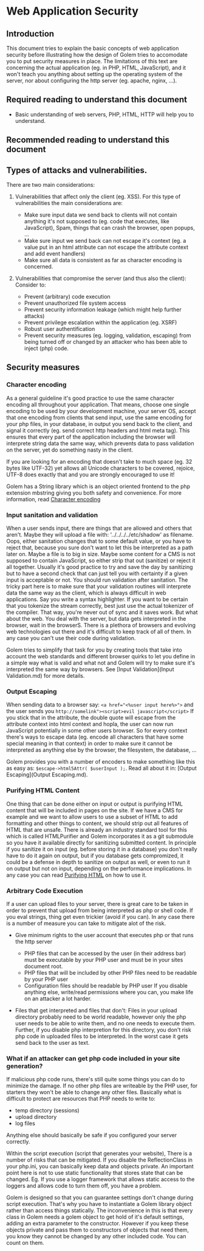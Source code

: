 # Web Application Security

## Introduction

This document tries to explain the basic concepts of web application security before illustrating how the design of Golem tries to accomodate you to put security measures in place. The limitations of this text are concerning the actual application (eg. in PHP, HTML, JavaScript), and it won't teach you anything about setting up the operating system of the server, nor about configuring the http server (eg. apache, nginx, ...).

## Required reading to understand this document

- Basic understanding of web servers, PHP, HTML, HTTP will help you to understand.

## Recommended reading to understand this document

## Types of attacks and vulnerabilities.

There are two main considerations:

1. Vulnerabilities that affect only the client (eg. XSS).
   For this type of vulnerabilities the main considerations are:
    - Make sure input data we send back to clients will not contain anything it's not supposed to (eg. code that executes, like JavaScript), Spam, things that can crash the browser, open popups, ...
    - Make sure input we send back can not escape it's context (eg. a value put in an html attribute can not escape the attribute context and add event handlers)
    - Make sure all data is consistent as far as character encoding is concerned.

2. Vulnerabilities that compromise the server (and thus also the client):
   Consider to:
    - Prevent (arbitrary) code execution
    - Prevent unauthorized file system access
    - Prevent security information leakage (which might help further attacks)
    - Prevent privilege escalation within the application (eg. XSRF)
    - Robust user authentification
    - Prevent security measures (eg. logging, validation, escaping) from being turned off or changed by an attacker who has been able to inject (php) code.

## Security measures

### Character encoding

As a general guideline it's good practice to use the same character encoding all throughout your application. That means, choose one single encoding to be used by your development machine, your server OS, accept that one encoding from clients that send input, use the same encoding for your php files, in your database, in output you send back to the client, and signal it correctly (eg. send correct http headers and html meta tag). This ensures that every part of the application including the browser will interprete string data the same way, which prevents data to pass validation on the server, yet do something nasty in the client.

If you are looking for an encoding that doesn't take to much space (eg. 32 bytes like UTF-32) yet allows all Unicode characters to be covered, rejoice, UTF-8 does exactly that and you are strongly encouraged to use it!

Golem has a String library which is an object oriented frontend to the php extension mbstring giving you both safety and convenience. For more information, read [Character encoding](Encoding.md)


### Input sanitation and validation

When a user sends input, there are things that are allowed and others that aren't. Maybe they will upload a file with: '../../../../etc/shadow' as filename. Oops, either sanitation changes that to some default value, or you have to reject that, because you sure don't want to let this be interpreted as a path later on. Maybe a file is to big in size. Maybe some content for a CMS is not supposed to contain JavaScript, so either strip that out (sanitize) or reject it all together. Usually it's good practice to try and save the day by sanitizing but to have a second check that can just tell you with certainty if a given input is acceptable or not. You should run validation after sanitation.
The tricky part here is to make sure that your validation routines will interprete data the same way as the client, which is always difficult in web applications. Say you write a syntax highlighter. If you want to be certain that you tokenize the stream correctly, best just use the actual tokenizer of the compiler. That way, you're never out of sync and it saves work. But what about the web. You deal with the server, but data gets interpreted in the browser, wait in the browserS. There is a plethora of browsers and evolving web technologies out there and it's difficult to keep track of all of them. In any case you can't use their code during validation.

Golem tries to simplify that task for you by creating tools that take into account the web standards and different browser quirks to let you define in a simple way what is valid and what not and Golem will try to make sure it's interpreted the same way by browsers. See [Input Validation](Input Validation.md) for more details.


### Output Escaping

When sending data to a browser say: `<a href="<%user input here%>">` and the user sends you `http://somelink"><script>evil javascript</script>` If you stick that in the attribute, the double quote will escape from the attribute context into html context and hopla, the user can now run JavaScript potentially in some other users browser. So for every context there's ways to escape data (eg. encode all characters that have some special meaning in that context) in order to make sure it cannot be interpreted as anything else by the browser, the filesystem, the database, ...

Golem provides you with a number of encoders to make something like this as easy as: `$escape->html5Attr( $userInput );`. Read all about it in: [Output Escaping](Output Escaping.md).


### Purifying HTML Content

One thing that can be done either on input or output is purifying HTML content that will be included in pages on the site. If we have a CMS for example and we want to allow users to use a subset of HTML to add formatting and other things to content, we should strip out all features of HTML that are unsafe. There is already an industry standard tool for this which is called HTMLPurifier and Golem incorporates it as a git submodule so you have it available directly for sanitizing submitted content. In principle if you sanitize it on input (eg. before storing it in a database) you don't really have to do it again on output, but if you database gets compromized, it could be a defense in depth to sanitize on output as well, or even to run it on output but not on input, depending on the performance implications. In any case you can read [Purifying HTML](HTMLPurifier.md) on how to use it.


### Arbitrary Code Execution

If a user can upload files to your server, there is great care to be taken in order to prevent that upload from being interpreted as php or shell code. If you eval strings, thing get even trickier (avoid if you can). In any case there is a number of measure you can take to mitigate alot of the risk.

- Give minimum rights to the user account that executes php or that runs the http server
   - PHP files that can be accessed by the user (in their address bar) must be executable by your PHP user and must be in your sites document root.
   - PHP files that will be included by other PHP files need to be readable by your PHP user
   - Configuration files should be readable by PHP user
  If you disable anything else, write/read permissions where you can, you make life on an attacker a lot harder.

- Files that get interpreted and files that don't: Files in your upload directory probably need to be world readable, however only the php user needs to be able to write them, and no one needs to execute them. Further, if you disable php interpretion for this directory, you don't risk php code in uploaded files to be interpreted. In the worst case it gets send back to the user as text.


### What if an attacker can get php code included in your site generation?

If malicious php code runs, there's still quite some things you can do to minimize the damage. If no other php files are writeable by the PHP user, for starters they won't be able to change any other files. Basically what is difficult to protect are resources that PHP needs to write to:
- temp directory (sessions)
- upload directory
- log files

Anything else should basically be safe if you configured your server correctly.

Within the script execution (script that generates your website), There is a number of risks that can be mitigated. If you disable the ReflectionClass in your php.ini, you can basically keep data and objects private. An important point here is not to use static functionality that stores state that can be changed. Eg. If you use a logger framework that allows static access to the loggers and allows code to turn them off, you have a problem. 

Golem is designed so that you can guarantee settings don't change during script execution. That's why you have to instantiate a Golem library object rather than access things statically. The inconvenience in this is that every class in Golem needs a golem object to get hold of it's default settings, adding an extra parameter to the constructor. However if you keep these objects private and pass them to constructors of objects that need them, you know they cannot be changed by any other included code. You can count on them.





